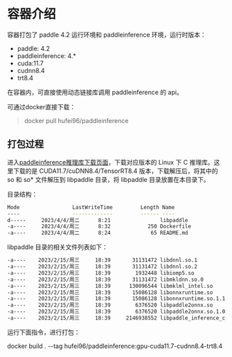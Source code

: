 # 容器介绍

容器打包了 paddle 4.2 运行环境和 paddleinference 环境，运行时版本：

- paddle: 4.2
- paddleinference: 4.*
- cuda:11.7
- cudnn8.4
- trt8.4

在容器内，可直接使用动态链接库调用 paddleinference 的 api。

可通过docker直接下载：

> docker pull hufei96/paddleinference

## 打包过程

进入[paddleinference推理库下载页面](https://www.paddlepaddle.org.cn/inference/v2.4/guides/install/download_lib.html)，下载对应版本的 Linux 下 C 推理库。这里下载的是 CUDA11.7/cuDNN8.4/TensorRT8.4 版本，下载解压后，将其中的 so 和 so* 文件解压到 libpaddle 目录，将 libpaddle 目录放置在本目录下。

目录结构：

```bash
Mode                 LastWriteTime         Length Name
----                 -------------         ------ ----
d-----     2023/4/4/周二      8:21                libpaddle
-a----     2023/4/4/周二      8:32            250 Dockerfile
-a----     2023/4/4/周二      8:24             65 README.md
```

libpaddle 目录的相关文件列表如下：

```bash
-a----    2023/2/15/周三     18:39       31131472 libdnnl.so.1
-a----    2023/2/15/周三     18:39       31131472 libdnnl.so.2
-a----    2023/2/15/周三     18:39        1932448 libiomp5.so
-a----    2023/2/15/周三     18:39       31131472 libmkldnn.so.0
-a----    2023/2/15/周三     18:39      130096544 libmklml_intel.so
-a----    2023/2/15/周三     18:39       15086128 libonnxruntime.so
-a----    2023/2/15/周三     18:39       15086128 libonnxruntime.so.1.11.1
-a----    2023/2/15/周三     18:39        6376520 libpaddle2onnx.so
-a----    2023/2/15/周三     18:39        6376520 libpaddle2onnx.so.1.0.0rc2
-a----    2023/2/15/周三     18:39     2146938552 libpaddle_inference_c.so
```

运行下面指令，进行打包：

docker build . --tag hufei96/paddleinference:gpu-cuda11.7-cudnn8.4-trt8.4
